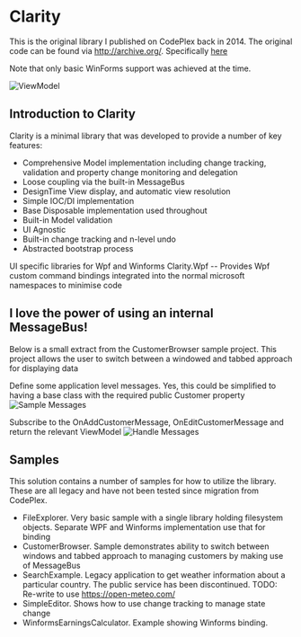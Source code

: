 # Clarity
This is the original library I published on CodePlex back in 2014. The original code can be found via http://archive.org/. Specifically [here](https://web.archive.org/web/20230000000000*/clarity.codeplex.com)

Note that only basic WinForms support was achieved at the time.

![ViewModel](https://i.ibb.co/yVy2KN2/clarity.png "Example ViewModel implementation with Property Change handling")

## Introduction to Clarity

Clarity is a minimal library that was developed to provide a number of key features:
- Comprehensive Model implementation including change tracking, validation and property change monitoring and delegation
- Loose coupling via the built-in MessageBus
- DesignTime View display, and automatic view resolution
- Simple IOC/DI implementation
- Base Disposable implementation used throughout
- Built-in Model validation
- UI Agnostic
- Built-in change tracking and n-level undo
- Abstracted bootstrap process

UI specific libraries for Wpf and Winforms
Clarity.Wpf
-- Provides Wpf custom command bindings integrated into the normal microsoft namespaces to minimise code


## I love the power of using an internal MessageBus!
Below is a small extract from the CustomerBrowser sample project. This project allows the user to switch between a windowed and tabbed approach for displaying data

Define some application level messages. Yes, this could be simplified to having a base class with the required public Customer property
![Sample Messages](https://i.ibb.co/gVKDPfm/Example-Messages.png "Define some messages")

Subscribe to the OnAddCustomerMessage, OnEditCustomerMessage and return the relevant ViewModel
![Handle Messages](https://i.ibb.co/WgkxWdk/Message-Handler.png "Handle Adding a new Customer or editing an existing one")

## Samples

This solution contains a number of samples for how to utilize the library.
These are all legacy and have not been tested since migration from CodePlex.

- FileExplorer. Very basic sample with a single library holding filesystem objects. Separate WPF and Winforms implementation use that for binding
- CustomerBrowser. Sample demonstrates ability to switch between windows and tabbed approach to managing customers by making use of MessageBus
- SearchExample. Legacy application to get weather information about a particular country. The public service has been discontinued. TODO: Re-write to use https://open-meteo.com/
- SimpleEditor. Shows how to use change tracking to manage state change
- WinformsEarningsCalculator. Example showing Winforms binding.

